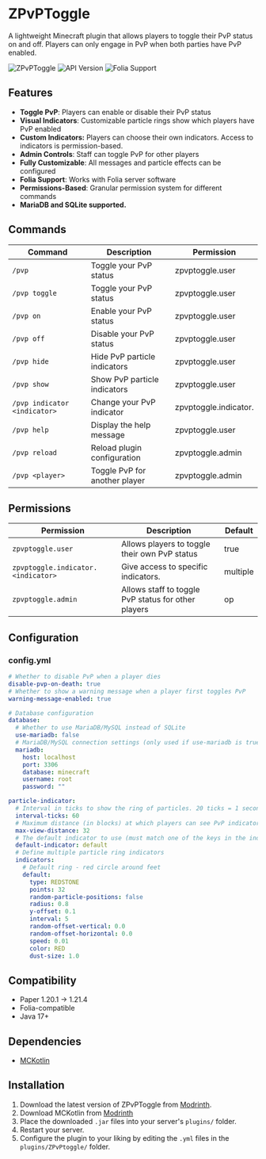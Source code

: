 # ZPvPToggle

A lightweight Minecraft plugin that allows players to toggle their PvP status on and off. Players can only engage in PvP when both parties have PvP enabled.

![ZPvPToggle](https://img.shields.io/badge/Minecraft-PvP%20Toggle-red)
![API Version](https://img.shields.io/badge/API-1.21-blue)
![Folia Support](https://img.shields.io/badge/Folia-Supported-green)

## Features

- **Toggle PvP**: Players can enable or disable their PvP status
- **Visual Indicators**: Customizable particle rings show which players have PvP enabled
- **Custom Indicators:** Players can choose their own indicators. Access to indicators is permission-based.
- **Admin Controls**: Staff can toggle PvP for other players
- **Fully Customizable**: All messages and particle effects can be configured
- **Folia Support**: Works with Folia server software
- **Permissions-Based**: Granular permission system for different commands
- **MariaDB and SQLite supported.**

## Commands

| Command | Description | Permission |
|---------|-------------|------------|
| `/pvp` | Toggle your PvP status | zpvptoggle.user |
| `/pvp toggle` | Toggle your PvP status | zpvptoggle.user |
| `/pvp on` | Enable your PvP status | zpvptoggle.user |
| `/pvp off` | Disable your PvP status | zpvptoggle.user |
| `/pvp hide` | Hide PvP particle indicators | zpvptoggle.user |
| `/pvp show` | Show PvP particle indicators | zpvptoggle.user |
| `/pvp indicator <indicator>` | Change your PvP indicator | zpvptoggle.indicator.<indicator> |
| `/pvp help` | Display the help message | zpvptoggle.user |
| `/pvp reload` | Reload plugin configuration | zpvptoggle.admin |
| `/pvp <player>` | Toggle PvP for another player | zpvptoggle.admin |

## Permissions

| Permission | Description | Default |
|------------|-------------|---------|
| `zpvptoggle.user` | Allows players to toggle their own PvP status | true |
| `zpvptoggle.indicator.<indicator>` | Give access to specific indicators. | multiple |
| `zpvptoggle.admin` | Allows staff to toggle PvP status for other players | op |

## Configuration

### config.yml
```yaml
# Whether to disable PvP when a player dies
disable-pvp-on-death: true
# Whether to show a warning message when a player first toggles PvP
warning-message-enabled: true

# Database configuration
database:
  # Whether to use MariaDB/MySQL instead of SQLite
  use-mariadb: false
  # MariaDB/MySQL connection settings (only used if use-mariadb is true)
  mariadb:
    host: localhost
    port: 3306
    database: minecraft
    username: root
    password: ""

particle-indicator:
  # Interval in ticks to show the ring of particles. 20 ticks = 1 second.
  interval-ticks: 60
  # Maximum distance (in blocks) at which players can see PvP indicators.
  max-view-distance: 32
  # The default indicator to use (must match one of the keys in the indicators section)
  default-indicator: default
  # Define multiple particle ring indicators
  indicators:
    # Default ring - red circle around feet
    default: 
      type: REDSTONE
      points: 32
      random-particle-positions: false
      radius: 0.8
      y-offset: 0.1
      interval: 5
      random-offset-vertical: 0.0
      random-offset-horizontal: 0.0
      speed: 0.01
      color: RED
      dust-size: 1.0
```

## Compatibility

- Paper 1.20.1 -> 1.21.4
- Folia-compatible
- Java 17+

## Dependencies

- [MCKotlin](https://modrinth.com/plugin/mckotlin)

## Installation

1. Download the latest version of ZPvPToggle from [Modrinth](https://modrinth.com/plugin/zpvptoggle/versions).
2. Download MCKotlin from [Modrinth](https://modrinth.com/plugin/mckotlin)
3. Place the downloaded `.jar` files into your server's `plugins/` folder.
4. Restart your server.
5. Configure the plugin to your liking by editing the `.yml` files in the `plugins/ZPvPtoggle/` folder.

